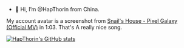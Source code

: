 - 👋 Hi, I’m @HapThorin from China.

My account avatar is a screenshot from [Snail's House - Pixel Galaxy (Official MV)](https://www.youtube.com/watch?v=3nlSDxvt6JU) in 1:03. That's A really nice song. 

[![HapThorin's GitHub stats](https://github-readme-stats.vercel.app/api?username=HapThorin&show_icons=true&count_private=true&theme=cobalt)](https://github.com/anuraghazra/github-readme-stats)
